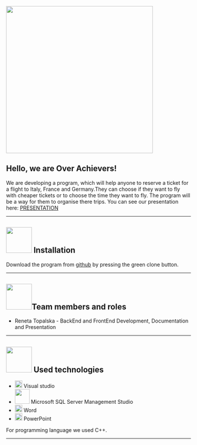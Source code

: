 <img src="https://media.discordapp.net/attachments/856937460567113728/861567264914669598/tmp_1625483996449.jpg" width="400">

## Hello, we are Over Achievers!


We are developing a program, which will help anyone to reserve a ticket for a flight to Italy, France and Germany.They can choose if they want to fly with cheaper tickets or to choose the time they want to fly. 
The program will be a way for them to organise there trips. You can see our presentation here:
[PRESENTATION]()

---
 

## <img src="https://media.discordapp.net/attachments/856937460567113728/861851415495442452/tmp_1625551760215.jpg" width="70">  Installation 

Download the program from [github](https://github.com/RBTopalska18/Over-Achievers-MusalaSoft-Project) by pressing the green clone button. 

---

## <img src="https://media.discordapp.net/attachments/856937460567113728/861851415495442452/tmp_1625551760215.jpg" width="70">Team members and roles
- Reneta Topalska  - BackEnd and FrontEnd Development, Documentation and Presentation
---

## <img src="https://media.discordapp.net/attachments/856937460567113728/861851415495442452/tmp_1625551760215.jpg" width="70"> Used technologies
- <img src="https://media.discordapp.net/attachments/815253581149896790/818134527842582578/Visual_Studio_Icon_2019.svg.png?width=541&height=541" width="20"> Visual studio
- <img src="https://media.discordapp.net/attachments/856937460567113728/864069442995224587/dada.png" width="40"> Microsoft SQL Server Management Studio
-  <img src="https://media.discordapp.net/attachments/815253581149896790/818133539903111188/Microsoft_Word_logo.png" width="20"> Word
- <img src="https://media.discordapp.net/attachments/815253581149896790/818136011359518780/kisspng-microsoft-powerpoint-computer-software-microsoft-o-5b3b3927c75c49.3318087715306079118166-rem.png" width="20"> PowerPoint


 For programming language we used C++.
 
 ---
